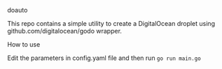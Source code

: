 doauto

This repo contains a simple utility to create a DigitalOcean droplet using github.com/digitalocean/godo wrapper.

How to use

Edit the parameters in config.yaml file and then run `go run main.go`